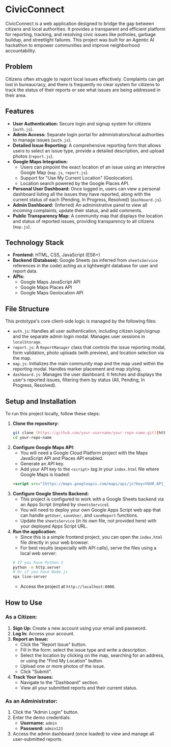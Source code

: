 # CivicConnect
CivicConnect is a web application designed to bridge the gap between citizens and local authorities. It provides a transparent and efficient platform for reporting, tracking, and resolving civic issues like potholes, garbage buildup, and streetlight failures.
This project was built for an Agentic AI hackathon to empower communities and improve neighborhood accountability.

## Problem
Citizens often struggle to report local issues effectively. Complaints can get lost in bureaucracy, and there is frequently no clear system for citizens to track the status of their reports or see what issues are being addressed in their area.

## Features
* **User Authentication:** Secure login and signup system for citizens (`auth.js`).
* **Admin Access:** Separate login portal for administrators/local authorities to manage issues (`auth.js`).
* **Detailed Issue Reporting:** A comprehensive reporting form that allows users to select an issue type, provide a detailed description, and upload photos (`report.js`).
* **Google Maps Integration:**
    * Users can pinpoint the exact location of an issue using an interactive Google Map (`map.js`, `report.js`).
    * Support for "Use My Current Location" (Geolocation).
    * Location search powered by the Google Places API.
* **Personal User Dashboard:** Once logged in, users can view a personal dashboard listing all the issues they have reported, along with the current status of each (Pending, In Progress, Resolved) (`dashboard.js`).
* **Admin Dashboard:** (Inferred) An administrative panel to view all incoming complaints, update their status, and add comments.
* **Public Transparency Map:** A community map that displays the location and status of reported issues, providing transparency to all citizens (`map.js`).

## Technology Stack
* **Frontend:** HTML, CSS, JavaScript (ES6+)
* **Backend (Database):** Google Sheets (as inferred from `sheetsService` references in the code) acting as a lightweight database for user and report data.
* **APIs:**
    * Google Maps JavaScript API
    * Google Maps Places API
    * Google Maps Geolocation API

## File Structure
This prototype's core client-side logic is managed by the following files:

* `auth.js`: Handles all user authentication, including citizen login/signup and the separate admin login modal. Manages user sessions in `localStorage`.
* `report.js`: A `ReportManager` class that controls the issue reporting modal, form validation, photo uploads (with preview), and location selection via the map.
* `map.js`: Initializes the main community map and the map used within the reporting modal. Handles marker placement and map styling.
* `dashboard.js`: Manages the user dashboard. It fetches and displays the user's reported issues, filtering them by status (All, Pending, In Progress, Resolved).

## Setup and Installation
To run this project locally, follow these steps:

1.  **Clone the repository:**
    ```bash
    git clone [https://github.com/your-username/your-repo-name.git](https://github.com/your-username/your-repo-name.git)
    cd your-repo-name
    ```
2.  **Configure Google Maps API:**
    * You will need a Google Cloud Platform project with the Maps JavaScript API and Places API enabled.
    * Generate an API key.
    * Add your API key to the `<script>` tag in your `index.html` file where Google Maps is loaded:
    ```html
    <script src="[https://maps.googleapis.com/maps/api/js?key=YOUR_API_KEY&libraries=places&callback=initMap](https://maps.googleapis.com/maps/api/js?key=YOUR_API_KEY&libraries=places&callback=initMap)" async defer></script>
    ```
3.  **Configure Google Sheets Backend:**
    * This project is configured to work with a Google Sheets backend via an Apps Script (implied by `sheetsService`).
    * You will need to deploy your own Google Apps Script web app that can handle `getUser`, `saveUser`, and `saveReport` functions.
    * Update the `sheetsService` (in its own file, not provided here) with your deployed Apps Script URL.
4.  **Run the application:**
    * Since this is a simple frontend project, you can open the `index.html` file directly in your web browser.
    * For best results (especially with API calls), serve the files using a local web server:
    ```bash
    # If you have Python 3
    python -m http.server
    # Or if you have Node.js
    npx live-server
    ```
    * Access the project at `http://localhost:8000`.

## How to Use

### As a Citizen:
1.  **Sign Up:** Create a new account using your email and password.
2.  **Log In:** Access your account.
3.  **Report an Issue:**
    * Click the "Report Issue" button.
    * Fill in the form: select the issue type and write a description.
    * Select the location by clicking on the map, searching for an address, or using the "Find My Location" button.
    * Upload one or more photos of the issue.
    * Click "Submit".
4.  **Track Your Issues:**
    * Navigate to the "Dashboard" section.
    * View all your submitted reports and their current status.

### As an Administrator:
1.  Click the "Admin Login" button.
2.  Enter the demo credentials:
    * **Username:** `admin`
    * **Password:** `admin123`
3.  Access the admin dashboard (once loaded) to view and manage all user-submitted reports.
